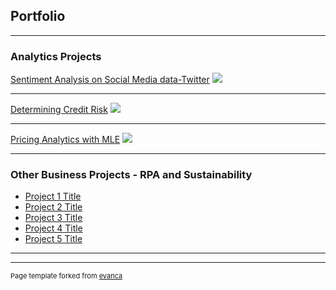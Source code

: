 ## Portfolio

---

### Analytics Projects

[Sentiment Analysis on Social Media data-Twitter](https://github.com/KevweIrikefe/kevweirikefe.github.io/blob/master/projects/NLP-Sentiment%20Analysis.html)
<img src="images/dummy_thumbnail.jpg?raw=true"/>

---
[Determining Credit Risk](https://github.com/KevweIrikefe/kevweirikefe.github.io/blob/master/projects/Predictive%20model%20to%20determine%20credit%20risk.html)
<img src="images/dummy_thumbnail.jpg?raw=true"/>

---
[Pricing Analytics with MLE](https://github.com/KevweIrikefe/kevweirikefe.github.io/tree/master/projects/PricingProject.html)
<img src="images/dummy_thumbnail.jpg?raw=true"/>

---

### Other Business Projects - RPA and Sustainability 

- [Project 1 Title](http://example.com/)
- [Project 2 Title](http://example.com/)
- [Project 3 Title](http://example.com/)
- [Project 4 Title](http://example.com/)
- [Project 5 Title](http://example.com/)

---




---
<p style="font-size:11px">Page template forked from <a href="https://github.com/evanca/quick-portfolio">evanca</a></p>
<!-- Remove above link if you don't want to attibute -->
